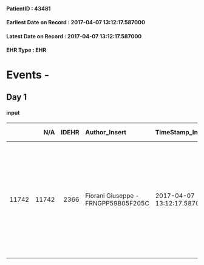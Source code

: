 
#### PatientID : 43481
#### Earliest Date on Record : 2017-04-07 13:12:17.587000
#### Latest Date on Record : 2017-04-07 13:12:17.587000
#### EHR Type : EHR

# Events - 

## Day 1

#### input
|       |    N/A |   IDEHR | Author_Insert                       | TimeStamp_Insert           | EHRType   |   PatientID |   IDDigitalSignDocument | persone_vicine   |   Unnamed: 0_x.1 |   IDANAMNESI_SOCIALE | Patient   | FamigliaAltro   | Paziente_T   | FamigliaAltro_T   |   Non_Rilevabile_x.1 | Note_Non_Rilevabile_x.1   | opt_Problemi   | chk_contr_sintomi   | opt_paziente_a   | opt_famiglia_a   | opt_adeguatezza   | opt_paziente_solo   | ds_note_con                                                                                                                                                          | opt_presente_assente   | Presenza_minori   | Caregiver_principale                                                                                                           | opt_capacita     | opt_necessario   | opt_presente   | opt_risorse_ec   | opt_paziente_psi   | opt_Ins_vol   | opt_paziente_ad   | opt_caregiver_ad   | opt_esenzione   | opt_inv_civile   |   invalidita_perc | ds_codice_es   | Needs     | Fragility                    | opt_disponibilita_f   | opt_indennita_acc         | opt_legge   | opt_famiglia_psi   | opt_disponibilit_paz   |
|------:|-------:|--------:|:------------------------------------|:---------------------------|:----------|------------:|------------------------:|:-----------------|-----------------:|---------------------:|:----------|:----------------|:-------------|:------------------|---------------------:|:--------------------------|:---------------|:--------------------|:-----------------|:-----------------|:------------------|:--------------------|:---------------------------------------------------------------------------------------------------------------------------------------------------------------------|:-----------------------|:------------------|:-------------------------------------------------------------------------------------------------------------------------------|:-----------------|:-----------------|:---------------|:-----------------|:-------------------|:--------------|:------------------|:-------------------|:----------------|:-----------------|------------------:|:---------------|:----------|:-----------------------------|:----------------------|:--------------------------|:------------|:-------------------|:-----------------------|
| 11742 |  11742 |    2366 | Fiorani Giuseppe - FRNGPP59B05F205C | 2017-04-07 13:12:17.587000 | EHR       |       43481 |                  710271 | N/A              |             5766 |                 3676 | No#0      | Si#1            | No#0         | Si#1              |                    0 | NR                        | No#0           | controllo sintomi#0 | Indefinite#2     | Congruenti#1     | Si#1              | Si#1                | La pz √® vedova dal 2008 e vive da sola. Alcune ore al giorno √® presente un'amica di 70 anni.Due figlie entrambe fuori casa e residenti a Milano:Daniela e Stefania | Presente#1             | No#0              | la figlia Daniela,la quale per√≤ abita vicino e garantisce una presenza compatibilmente con i suoi impegni di lavoro part time | Incrementabile#1 | Si#1             | No#0           | Adeguate#1       | No#0               | No#0          | Totale#2          | Totale#2           | Si#1            | Si#1             |               100 | IC 13          | Clinici#0 | sovraccarico assistenziale#4 | No#0                  | in fase di accertamento#2 | No#0        | No#0               | No#0                   |


